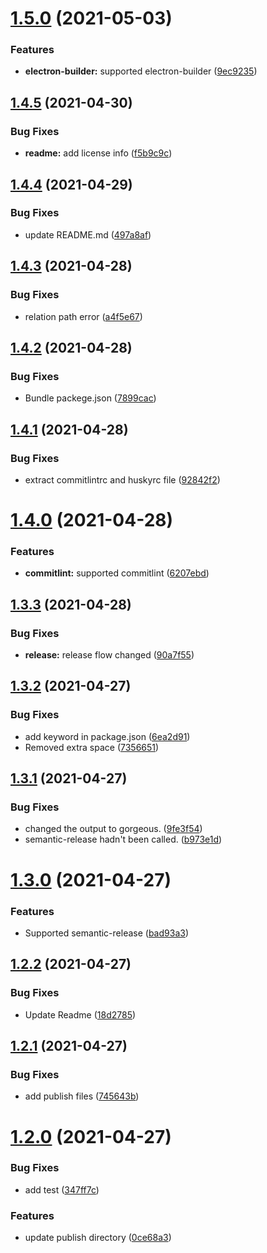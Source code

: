 # [1.5.0](https://github.com/tanmen/disassemble-package/compare/v1.4.5...v1.5.0) (2021-05-03)


### Features

* **electron-builder:** supported electron-builder ([9ec9235](https://github.com/tanmen/disassemble-package/commit/9ec9235e9324ba9c315a5380c8cc72f2b9741578))

## [1.4.5](https://github.com/tanmen/disassemble-package/compare/v1.4.4...v1.4.5) (2021-04-30)


### Bug Fixes

* **readme:** add license info ([f5b9c9c](https://github.com/tanmen/disassemble-package/commit/f5b9c9cdd7b43ed4b1fa4fa961eb379bce84810a))

## [1.4.4](https://github.com/tanmen/disassemble-package/compare/v1.4.3...v1.4.4) (2021-04-29)


### Bug Fixes

* update README.md ([497a8af](https://github.com/tanmen/disassemble-package/commit/497a8af58d7a08c6c20cdd7e7e67e70eed82189c))

## [1.4.3](https://github.com/tanmen/disassemble-package/compare/v1.4.2...v1.4.3) (2021-04-28)


### Bug Fixes

* relation path error ([a4f5e67](https://github.com/tanmen/disassemble-package/commit/a4f5e6770bf7f3b6cfd00fd02819a64253d51258))

## [1.4.2](https://github.com/tanmen/disassemble-package/compare/v1.4.1...v1.4.2) (2021-04-28)


### Bug Fixes

* Bundle packege.json ([7899cac](https://github.com/tanmen/disassemble-package/commit/7899cac0d16ee96c291ce8d6aed79a117299a27c))

## [1.4.1](https://github.com/tanmen/disassemble-package/compare/v1.4.0...v1.4.1) (2021-04-28)


### Bug Fixes

* extract commitlintrc and huskyrc file ([92842f2](https://github.com/tanmen/disassemble-package/commit/92842f2f8af99b626ebeea03aa557605bfc56603))

# [1.4.0](https://github.com/tanmen/disassemble-package/compare/v1.3.3...v1.4.0) (2021-04-28)


### Features

* **commitlint:** supported commitlint ([6207ebd](https://github.com/tanmen/disassemble-package/commit/6207ebdd980cd47faf8b32592b7349169c54c3b7))

## [1.3.3](https://github.com/tanmen/disassemble-package/compare/v1.3.2...v1.3.3) (2021-04-28)


### Bug Fixes

* **release:** release flow changed ([90a7f55](https://github.com/tanmen/disassemble-package/commit/90a7f550107da66f5f6c2ea1205d708e52a6143e))

## [1.3.2](https://github.com/tanmen/disassemble-package/compare/v1.3.1...v1.3.2) (2021-04-27)


### Bug Fixes

* add keyword in package.json ([6ea2d91](https://github.com/tanmen/disassemble-package/commit/6ea2d91f142427f79c973e4b22f465ffff8c419a))
* Removed extra space ([7356651](https://github.com/tanmen/disassemble-package/commit/735665122000d3bfa88d1500fdae8e398ca0211b))

## [1.3.1](https://github.com/tanmen/disassemble-package/compare/v1.3.0...v1.3.1) (2021-04-27)


### Bug Fixes

* changed the output to gorgeous. ([9fe3f54](https://github.com/tanmen/disassemble-package/commit/9fe3f5489ebbd02e9bd06278f2509f10c0ccd6f6))
* semantic-release hadn't been called. ([b973e1d](https://github.com/tanmen/disassemble-package/commit/b973e1d7491e0915c6aef5ba8197d42ff489a780))

# [1.3.0](https://github.com/tanmen/disassemble-package/compare/v1.2.2...v1.3.0) (2021-04-27)


### Features

* Supported semantic-release ([bad93a3](https://github.com/tanmen/disassemble-package/commit/bad93a37b3979f85a36fb09a1c26f08caa4fc960))

## [1.2.2](https://github.com/tanmen/disassemble-package/compare/v1.2.1...v1.2.2) (2021-04-27)


### Bug Fixes

* Update Readme ([18d2785](https://github.com/tanmen/disassemble-package/commit/18d278549f4f15de81713e7fcbbc8e8655f6ea38))

## [1.2.1](https://github.com/tanmen/disassemble-package/compare/v1.2.0...v1.2.1) (2021-04-27)


### Bug Fixes

* add publish files ([745643b](https://github.com/tanmen/disassemble-package/commit/745643b00f794fdbb75f6c5a32fa709d2f987daa))

# [1.2.0](https://github.com/tanmen/disassemble-package/compare/v1.1.3...v1.2.0) (2021-04-27)


### Bug Fixes

* add test ([347ff7c](https://github.com/tanmen/disassemble-package/commit/347ff7cf59712c9bf27b24a2b94c392898fb65ee))


### Features

* update publish directory ([0ce68a3](https://github.com/tanmen/disassemble-package/commit/0ce68a3f00001ff82f32516b6c73ceabfd5090b9))
